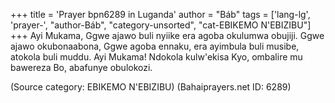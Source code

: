 +++
title = 'Prayer bpn6289 in Luganda'
author = "Báb"
tags = ['lang-lg', 'prayer-', "author-Báb", "category-unsorted", "cat-EBIKEMO N'EBIZIBU"]
+++
Ayi Mukama, Ggwe ajawo buli nyiike era agoba okulumwa obujiji.  Ggwe ajawo okubonaabona, Ggwe agoba ennaku, era ayimbula buli musibe, atokola buli muddu.  Ayi Mukama!  Ndokola kulw'ekisa Kyo, ombalire mu bawereza Bo, abafunye obulokozi.

(Source category: EBIKEMO N'EBIZIBU)
(Bahaiprayers.net ID: 6289)

